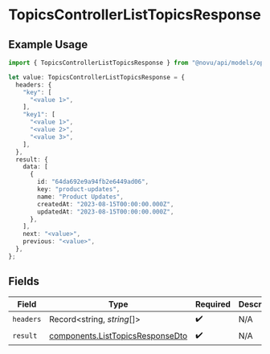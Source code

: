 # TopicsControllerListTopicsResponse

## Example Usage

```typescript
import { TopicsControllerListTopicsResponse } from "@novu/api/models/operations";

let value: TopicsControllerListTopicsResponse = {
  headers: {
    "key": [
      "<value 1>",
    ],
    "key1": [
      "<value 1>",
      "<value 2>",
      "<value 3>",
    ],
  },
  result: {
    data: [
      {
        id: "64da692e9a94fb2e6449ad06",
        key: "product-updates",
        name: "Product Updates",
        createdAt: "2023-08-15T00:00:00.000Z",
        updatedAt: "2023-08-15T00:00:00.000Z",
      },
    ],
    next: "<value>",
    previous: "<value>",
  },
};
```

## Fields

| Field                                                                                | Type                                                                                 | Required                                                                             | Description                                                                          |
| ------------------------------------------------------------------------------------ | ------------------------------------------------------------------------------------ | ------------------------------------------------------------------------------------ | ------------------------------------------------------------------------------------ |
| `headers`                                                                            | Record<string, *string*[]>                                                           | :heavy_check_mark:                                                                   | N/A                                                                                  |
| `result`                                                                             | [components.ListTopicsResponseDto](../../models/components/listtopicsresponsedto.md) | :heavy_check_mark:                                                                   | N/A                                                                                  |
